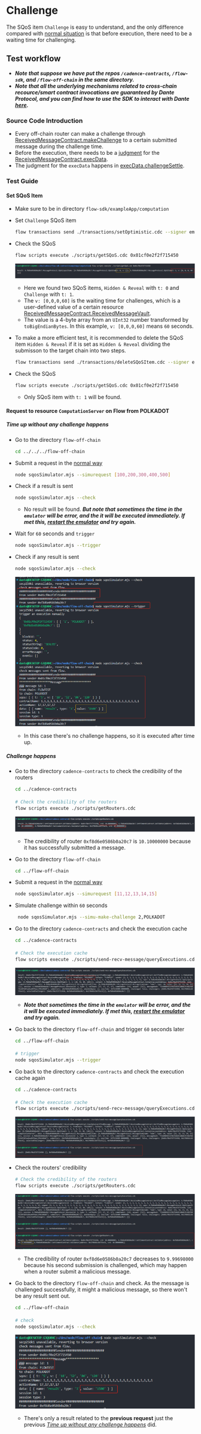 # Challenge

The SQoS item `Challenge` is easy to understand, and the only difference compared with [normal situation](./README.md#simplest-situation) is that before execution, there need to be a waiting time for challenging.  

## Test workflow

- ***Note that suppose we have put the repos `/cadence-contracts`, `/flow-sdk`, and `/flow-off-chain` in the same directory.***  
- ***Note that all the underlying mechanisms related to cross-chain recource/smart contract invocations are guaranteed by Dante Protocol, and you can find how to use the SDK to interact with Dante [here](https://github.com/dantenetwork/flow-sdk/blob/SQoS/exampleApp/computation/contracts/Cocomputation.cdc).***  

### **Source Code Introduction**

- Every off-chain router can make a challenge through [ReceivedMessageContract.makeChallenge](../../contracts/ReceivedMessageContract.cdc#L1119) to a certain submitted message during the challenge time. 
- Before the execution, there needs to be a [judgment](../../contracts/ReceivedMessageContract.cdc#L1088) for the [ReceivedMessageContract.execData](../../contracts/ReceivedMessageContract.cdc#L242).
- The judgment for the `execData` happens in [execData.challengeSettle](../../contracts/ReceivedMessageContract.cdc#L293).  

### **Test Guide**

#### **Set SQoS Item**

- Make sure to be in directory `flow-sdk/exampleApp/computation`
- Set `Challenge` SQoS item

    ```sh
    flow transactions send ./transactions/setOptimistic.cdc --signer emulator-Alice
    ```

- Check the SQoS

    ```sh
    flow scripts execute ./scripts/getSQoS.cdc 0x01cf0e2f2f715450
    ```

    ![img](./imgs/sqos-hr-challenge.png)  

    - Here we found two SQoS items, `Hidden & Reveal` with `t: 0` and `Challenge` with `t: 1`.
    - The `v: [0,0,0,60]` is the waiting time for challenges, which is a user-defined value of a certain resource [ReceivedMessageContract.ReceivedMessageVault](../../contracts/ReceivedMessageContract.cdc#L331). 
    - The value is a 4-byte array from an `UInt32` number transformed by `toBigEndianBytes`. In this example, `v: [0,0,0,60]` means `60` seconds.  

- To make a more efficient test, it is recommended to delete the SQoS item `Hidden & Reveal` if it is set as `Hidden & Reveal` dividing the submisson to the target chain into two steps.  

    ```sh
    flow transactions send ./transactions/deleteSQoSItem.cdc --signer emulator-Alice 0
    ```

- Check the SQoS

    ```sh
    flow scripts execute ./scripts/getSQoS.cdc 0x01cf0e2f2f715450
    ```

    - Only SQoS item with `t: 1` will be found.  

#### **Request to resource `ComputationServer` on Flow from POLKADOT**

##### **Time up without any challenge happens**

- Go to the directory `flow-off-chain`

    ```sh
    cd ../../../flow-off-chain
    ```

- Submit a request in the [normal way](./README.md#simplest-situation)

    ```sh
    node sqosSimulator.mjs --simurequest [100,200,300,400,500]
    ```

- Check if a result is sent  

    ```sh
    node sqosSimulator.mjs --check
    ```

    - No result will be found. ***But note that sometimes the time in the `emulator` will be error, and the it will be executed immediately. If met this, [restart the emulator](./hidden-reveal.md#make-a-new-environment) and try again.***  

- Wait for `60` seconds and `trigger`  

    ```sh
    node sqosSimulator.mjs --trigger
    ```

- Check if any result is sent

    ```sh
    node sqosSimulator.mjs --check
    ```

    ![img](./imgs/result-without-challenge.png)  

    - In this case there's no challenge happens, so it is executed after time up.  

##### **Challenge happens**

- Go to the directory `cadence-contracts` to check the credibility of the routers

    ```sh
    cd ../cadence-contracts

    # Check the credibility of the routers
    flow scripts execute ./scripts/getRouters.cdc
    ```

    ![img](./imgs/credibility.png)  

    - The credibility of router `0xf8d6e0586b0a20c7` is `10.10000000` because it has successfully submitted a message.  

- Go to the directory `flow-off-chain`

    ```sh
    cd ../flow-off-chain
    ```

- Submit a request in the [normal way](./README.md#simplest-situation)

    ```sh
    node sqosSimulator.mjs --simurequest [11,12,13,14,15]
    ```

- Simulate challenge within `60` seconds

    ```sh
     node sqosSimulator.mjs --simu-make-challenge 2,POLKADOT
    ```

- Go to the directory `cadence-contracts` and check the execution cache

    ```sh
    cd ../cadence-contracts

    # Check the execution cache
    flow scripts execute ./scripts/send-recv-message/queryExecutions.cdc
    ```

    ![img](./imgs/check-cache-1.png)  

    - ***Note that sometimes the time in the `emulator` will be error, and the it will be executed immediately. If met this, [restart the emulator](./hidden-reveal.md#make-a-new-environment) and try again.*** 

- Go back to the directory `flow-off-chain` and trigger `60` seconds later  

    ```sh
    cd ../flow-off-chain

    # trigger
    node sqosSimulator.mjs --trigger
    ```

- Go back to the directory `cadence-contracts` and check the execution cache again

    ```sh
    cd ../cadence-contracts

    # Check the execution cache
    flow scripts execute ./scripts/send-recv-message/queryExecutions.cdc
    ```

    ![img](./imgs/check-cache-2.png)  

- Check the routers' credibility  

    ```sh
    # Check the credibility of the routers
    flow scripts execute ./scripts/getRouters.cdc
    ```

    ![img](./imgs/credibility-2.png)  

    - The credibility of router `0xf8d6e0586b0a20c7` decreases to `9.99698000` because his second submission is challenged, which may happen when a router submit a malicious message.  

- Go back to the directory `flow-off-chain` and check. As the message is challenged successfully, it might a malicious message, so there won't be any result sent out. 

    ```sh
    cd ../flow-off-chain

    # check
    node sqosSimulator.mjs --check
    ```

    ![img](./imgs/only-previous-result.png)  

    - There's only a result related to the **previous request** just the previous [*Time up without any challenge happens*](#time-up-without-any-challenge-happens) did.  

